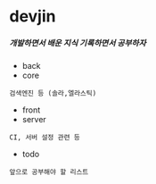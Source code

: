 # devjin
##### 개발하면서 배운 지식 기록하면서 공부하자 

* back	
* core
~~~
검색엔진 등 (솔라,엘라스틱)
~~~
* front	
* server
~~~
CI, 서버 설정 관련 등
~~~
* todo
~~~
앞으로 공부해야 할 리스트
~~~ 
